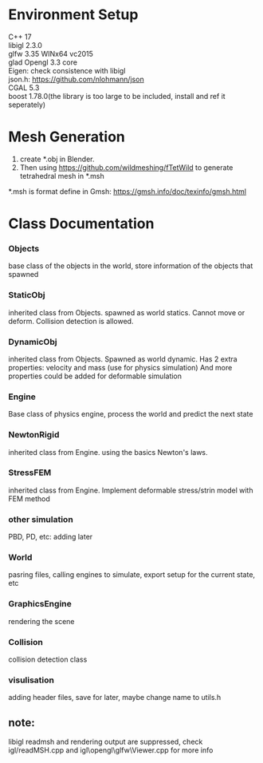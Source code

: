 
# Environment Setup
C++ 17\
libigl 2.3.0\
glfw 3.35 WINx64 vc2015\
glad Opengl 3.3 core\
Eigen: check consistence with libigl\
json.h: https://github.com/nlohmann/json \
CGAL 5.3\
boost 1.78.0(the library is too large to be included, install and ref it seperately)

# Mesh Generation
1. create *.obj in Blender.
2. Then using https://github.com/wildmeshing/fTetWild to generate tetrahedral mesh in *.msh

*.msh is format define in Gmsh: https://gmsh.info/doc/texinfo/gmsh.html

# Class Documentation

### Objects

base class of the objects in the world, store information of the objects that spawned

### StaticObj

inherited class from Objects. spawned as world statics. Cannot move or deform. 
Collision detection is allowed.

### DynamicObj

inherited class from Objects. Spawned as world dynamic. 
Has 2 extra properties: velocity and mass (use for physics simulation)
And more properties could be added for deformable simulation

### Engine

Base class of physics engine, process the world and predict the next state

### NewtonRigid

inherited class from Engine. using the basics Newton's laws.

### StressFEM

inherited class from Engine. Implement deformable stress/strin model with FEM method

### other simulation

PBD, PD, etc: adding later

### World

pasring files, calling engines to simulate, export setup for the current state, etc

### GraphicsEngine

rendering the scene

### Collision

collision detection class

### visulisation

adding header files, save for later, maybe change name to utils.h

## note:
libigl readmsh and rendering output are suppressed, check igl/readMSH.cpp and igl\opengl\glfw\Viewer.cpp for more info

